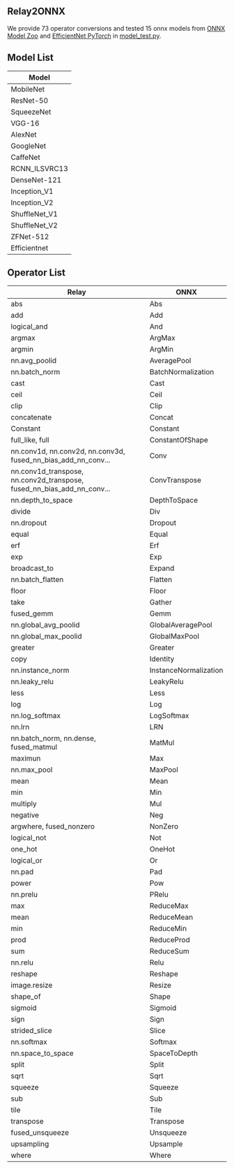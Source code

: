 Relay2ONNX
----------
We provide 73 operator conversions and tested 15 onnx models from [ONNX Model Zoo](https://github.com/onnx/models) and [EfficientNet PyTorch](https://github.com/lukemelas/EfficientNet-PyTorch) in [model_test.py](https://github.com/itri-tvm/Relay2ONNX/tree/ellaine/tests/python/frontend/to_onnx/model_test.py).

Model List
----------
|Model|
|----------|
|MobileNet|
|ResNet-50|
|SqueezeNet|
|VGG-16|
|AlexNet|
|GoogleNet|
|CaffeNet|
|RCNN_ILSVRC13|
|DenseNet-121|
|Inception_V1|
|Inception_V2|
|ShuffleNet_V1|
|ShuffleNet_V2|
|ZFNet-512|
|Efficientnet|

Operator List
-------------
|Relay|ONNX|
|------|------|
|abs|Abs|
|add|Add|
|logical_and|And|
|argmax|ArgMax|
|argmin|ArgMin|
|nn.avg_poolid|AveragePool|
|nn.batch_norm|BatchNormalization|
|cast|Cast|
|ceil|Ceil|
|clip|Clip|
|concatenate|Concat|
|Constant|Constant|
|full_like, full|ConstantOfShape|
|nn.conv1d, nn.conv2d, nn.conv3d, fused_nn_bias_add_nn_conv...|Conv|
|nn.conv1d_transpose, nn.conv2d_transpose, fused_nn_bias_add_nn_conv...|ConvTranspose|
|nn.depth_to_space|DepthToSpace|
|divide|Div|
|nn.dropout|Dropout|
|equal|Equal|
|erf|Erf|
|exp|Exp|
|broadcast_to|Expand|
|nn.batch_flatten|Flatten|
|floor|Floor|
|take|Gather|
|fused_gemm|Gemm|
|nn.global_avg_poolid|GlobalAveragePool|
|nn.global_max_poolid|GlobalMaxPool|
|greater|Greater|
|copy|Identity|
|nn.instance_norm|InstanceNormalization|
|nn.leaky_relu|LeakyRelu|
|less|Less|
|log|Log|
|nn.log_softmax|LogSoftmax|
|nn.lrn|LRN|
|nn.batch_norm, nn.dense, fused_matmul|MatMul|
|maximun|Max|
|nn.max_pool|MaxPool|
|mean|Mean|
|min|Min|
|multiply|Mul|
|negative|Neg|
|argwhere, fused_nonzero|NonZero|
|logical_not|Not|
|one_hot|OneHot|
|logical_or|Or|
|nn.pad|Pad|
|power|Pow|
|nn.prelu|PRelu|
|max|ReduceMax|
|mean|ReduceMean|
|min|ReduceMin|
|prod|ReduceProd|
|sum|ReduceSum|
|nn.relu|Relu|
|reshape|Reshape|
|image.resize|Resize|
|shape_of|Shape|
|sigmoid|Sigmoid|
|sign|Sign|
|strided_slice|Slice|
|nn.softmax|Softmax|
|nn.space_to_space|SpaceToDepth|
|split|Split|
|sqrt|Sqrt|
|squeeze|Squeeze|
|sub|Sub|
|tile|Tile|
|transpose|Transpose|
|fused_unsqueeze|Unsqueeze|
|upsampling|Upsample|
|where|Where|
